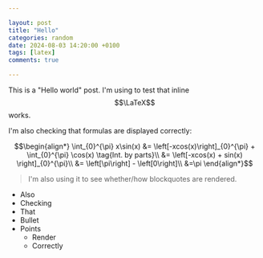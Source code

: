 ```yaml
---

layout: post
title: "Hello"
categories: random
date: 2024-08-03 14:20:00 +0100
tags: [latex]
comments: true

---
```


This is a "Hello world" post. I'm using to test that inline $$\LaTeX$$ works.

I'm also checking that formulas are displayed correctly:

$$\begin{align*}
    \int_{0}^{\pi} x\sin(x) &= \left[-xcos(x)\right]_{0}^{\pi} + \int_{0}^{\pi} \cos(x) \tag{Int. by parts}\\
    &= \left[-xcos(x) + sin(x) \right]_{0}^{\pi}\\
    &= \left[\pi\right] - \left[0\right]\\
    &=\pi
\end{align*}$$

>I'm also using it to see whether/how blockquotes are rendered.

- Also
- Checking
- That
- Bullet
- Points
    - Render
    - Correctly


